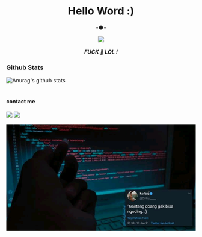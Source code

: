 <h1 align="center"> Hello Word :) </h1>
<p align="center">
•●•
</p>

<p align="center">
<img src="https://giffiles.alphacoders.com/120/120248.gif">
</p>
<p align="center">
<i> <b> FUCK 🖕 LOL ! </b> </i>
</p

#
### Github Stats
![Anurag's github stats](https://github-readme-stats.vercel.app/api?username=Mark-Zuck&show_icons=true&theme=radical)<br>
#
#### contact me
[![](https://img.shields.io/badge/Facebook-blue?logo=Facebook&logoColor=blue&labelColor=white)](https://www.facebook.com/romi.rizal.58)
[![](https://img.shields.io/badge/Whatsapp-CHAT-red?logo=Whatsapp&logoColor=Brightgreen&labelColor=white)](https://wa.me/6282371648186?text=Asalamualaikum+bang)

<img src="https://github.com/ROMI-AFRZL/ROMI-AFRZL/blob/main/Ngentod/status_me_status_90e259db678545f49a41faf12e095d58.jpg" width="640" title="Menu" alt="Menu">
